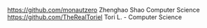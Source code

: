 https://github.com/monautzero   Zhenghao Shao  Computer Science
https://github.com/TheRealToriel Tori L. - Computer Science
